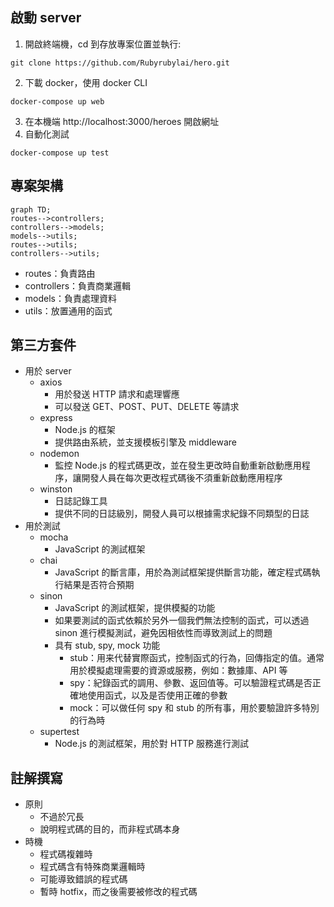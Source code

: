 ## 啟動 server
1. 開啟終端機，cd 到存放專案位置並執行:
```
git clone https://github.com/Rubyrubylai/hero.git
```
2. 下載 docker，使用 docker CLI
```
docker-compose up web
```
3. 在本機端 http://localhost:3000/heroes 開啟網址
4. 自動化測試
```
docker-compose up test
```

## 專案架構
```mermaid
graph TD;
routes-->controllers;
controllers-->models;
models-->utils;
routes-->utils;
controllers-->utils;
```
* routes：負責路由
* controllers：負責商業邏輯
* models：負責處理資料
* utils：放置通用的函式

## 第三方套件
- 用於 server
	- axios
		- 用於發送 HTTP 請求和處理響應
		- 可以發送 GET、POST、PUT、DELETE 等請求
	- express
		- Node.js 的框架
		- 提供路由系統，並支援模板引擎及 middleware
	- nodemon
		- 監控 Node.js 的程式碼更改，並在發生更改時自動重新啟動應用程序，讓開發人員在每次更改程式碼後不須重新啟動應用程序
	- winston
		- 日誌記錄工具
		- 提供不同的日誌級別，開發人員可以根據需求紀錄不同類型的日誌
- 用於測試
	- mocha
		- JavaScript 的測試框架
	- chai
		- JavaScript 的斷言庫，用於為測試框架提供斷言功能，確定程式碼執行結果是否符合預期
	- sinon
		- JavaScript 的測試框架，提供模擬的功能
		- 如果要測試的函式依賴於另外一個我們無法控制的函式，可以透過 sinon 進行模擬測試，避免因相依性而導致測試上的問題
		- 具有 stub, spy, mock 功能
			- stub：用来代替實際函式，控制函式的行為，回傳指定的值。通常用於模擬處理需要的資源或服務，例如：數據庫、API 等
			- spy：紀錄函式的調用、參數、返回值等。可以驗證程式碼是否正確地使用函式，以及是否使用正確的參數
			- mock：可以做任何 spy 和 stub 的所有事，用於要驗證許多特別的行為時
	- supertest
		- Node.js 的測試框架，用於對 HTTP 服務進行測試

## 註解撰寫
- 原則
	- 不過於冗長
	- 說明程式碼的目的，而非程式碼本身
- 時機
	- 程式碼複雜時
	- 程式碼含有特殊商業邏輯時
	- 可能導致錯誤的程式碼
	- 暫時 hotfix，而之後需要被修改的程式碼
